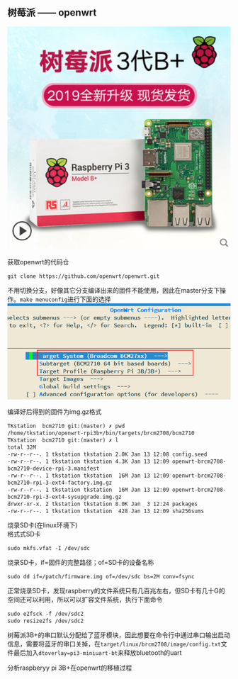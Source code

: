 ## 树莓派 —— openwrt   
![](https://raw.githubusercontent.com/chujun-L/chujun-L.github.io/master/images/%E6%A0%91%E8%8E%93%E6%B4%BE3%E4%BB%A3B%2B.png)

获取openwrt的代码仓   
```
git clone https://github.com/openwrt/openwrt.git
```
不用切换分支，好像其它分支编译出来的固件不能使用，因此在master分支下操作。`make menuconfig`进行下面的选择    
![](https://raw.githubusercontent.com/chujun-L/chujun-L.github.io/master/images/raspberry%20pi%203B%2B%20menuconfig.png)

编译好后得到的固件为img.gz格式    
```
TKstation  bcm2710 git:(master) ✗ pwd
/home/tkstation/openwrt-rpi3b+/bin/targets/brcm2708/bcm2710
TKstation  bcm2710 git:(master) ✗ l
total 32M
-rw-r--r--. 1 tkstation tkstation 2.0K Jan 13 12:08 config.seed
-rw-r--r--. 1 tkstation tkstation 4.3K Jan 13 12:09 openwrt-brcm2708-bcm2710-device-rpi-3.manifest
-rw-r--r--. 1 tkstation tkstation  16M Jan 13 12:09 openwrt-brcm2708-bcm2710-rpi-3-ext4-factory.img.gz
-rw-r--r--. 1 tkstation tkstation  16M Jan 13 12:09 openwrt-brcm2708-bcm2710-rpi-3-ext4-sysupgrade.img.gz
drwxr-xr-x. 2 tkstation tkstation 8.0K Jan  3 12:24 packages
-rw-r--r--. 1 tkstation tkstation  428 Jan 13 12:09 sha256sums
```

烧录SD卡(在linux环境下)    
格式式SD卡   
```
sudo mkfs.vfat -I /dev/sdc
```
烧录SD卡，if=固件的完整路径；of=SD卡的设备名称   
```
sudo dd if=/patch/firmware.img of=/dev/sdc bs=2M conv=fsync
````
正常烧录SD卡，发现raspberry的文件系统只有几百兆左右，但SD卡有几十G的空间还可以利用，所以可以扩容文件系统，执行下面命令    
```
sudo e2fsck -f /dev/sdc2
sudo resize2fs /dev/sdc2
```

树莓派3B+的串口默认分配给了蓝牙模块，因此想要在命令行中通过串口输出启动信息，需要将蓝牙的串口关掉，在`target/linux/brcm2708/image/config.txt`文件最后加入`dtoverlay=pi3-miniuart-bt`来释放bluetooth的uart   

分析raspberyy pi 3B+在openwrt的移植过程
